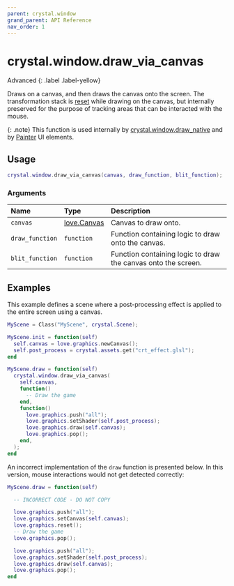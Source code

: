 ```yaml
---
parent: crystal.window
grand_parent: API Reference
nav_order: 1
---
```


# crystal.window.draw_via_canvas

Advanced
{: .label .label-yellow}

Draws on a canvas, and then draws the canvas onto the screen. The transformation stack is [reset](https://love2d.org/wiki/love.graphics.reset) while drawing on the canvas, but internally preserved for the purpose of tracking areas that can be interacted with the mouse.

{: .note}
This function is used internally by [crystal.window.draw_native](draw_native) and by [Painter](/crystal/api/ui/painter) UI elements.

## Usage

```lua
crystal.window.draw_via_canvas(canvas, draw_function, blit_function);
```

### Arguments

| Name            | Type                                          | Description                                                   |
| :-------------- | :-------------------------------------------- | :------------------------------------------------------------ |
| `canvas`        | [love.Canvas](https://love2d.org/wiki/Canvas) | Canvas to draw onto.                                          |
| `draw_function` | `function`                                    | Function containing logic to draw onto the canvas.            |
| `blit_function` | `function`                                    | Function containing logic to draw the canvas onto the screen. |

## Examples

This example defines a scene where a post-processing effect is applied to the entire screen using a canvas.

```lua
MyScene = Class("MyScene", crystal.Scene);

MyScene.init = function(self)
  self.canvas = love.graphics.newCanvas();
  self.post_process = crystal.assets.get("crt_effect.glsl");
end

MyScene.draw = function(self)
  crystal.window.draw_via_canvas(
    self.canvas,
    function()
      -- Draw the game
    end,
    function()
      love.graphics.push("all");
      love.graphics.setShader(self.post_process);
      love.graphics.draw(self.canvas);
      love.graphics.pop();
    end,
  );
end
```

An incorrect implementation of the `draw` function is presented below. In this version, mouse interactions would not get detected correctly:

```lua
MyScene.draw = function(self)

  -- INCORRECT CODE - DO NOT COPY

  love.graphics.push("all");
  love.graphics.setCanvas(self.canvas);
  love.graphics.reset();
  -- Draw the game
  love.graphics.pop();

  love.graphics.push("all");
  love.graphics.setShader(self.post_process);
  love.graphics.draw(self.canvas);
  love.graphics.pop();
end
```
